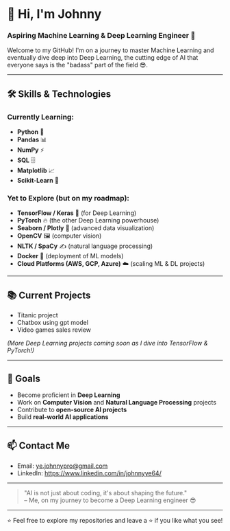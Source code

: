 # 👋 Hi, I'm Johnny  
### Aspiring Machine Learning & Deep Learning Engineer 🚀

Welcome to my GitHub! I'm on a journey to master Machine Learning and eventually dive deep into Deep Learning, the cutting edge of AI that everyone says is the "badass" part of the field 😎.

---

## 🛠️ Skills & Technologies

### Currently Learning:
- **Python** 🐍
- **Pandas** 📊
- **NumPy** ⚡
- **SQL** 🗄️
- **Matplotlib** 📈
- **Scikit-Learn** 🤖

### Yet to Explore (but on my roadmap):
- **TensorFlow / Keras** 🧠 (for Deep Learning)
- **PyTorch** 🔥 (the other Deep Learning powerhouse)
- **Seaborn / Plotly** 🎨 (advanced data visualization)
- **OpenCV** 🖼️ (computer vision)
- **NLTK / SpaCy** ✍️ (natural language processing)
- **Docker** 🐳 (deployment of ML models)
- **Cloud Platforms (AWS, GCP, Azure)** ☁️ (scaling ML & DL projects)

---

## 📚 Current Projects
- Titanic project
- Chatbox using gpt model
- Video games sales review

*(More Deep Learning projects coming soon as I dive into TensorFlow & PyTorch!)*

---

## 🚀 Goals
- Become proficient in **Deep Learning**  
- Work on **Computer Vision** and **Natural Language Processing** projects  
- Contribute to **open-source AI projects**  
- Build **real-world AI applications**  

---

## 📫 Contact Me
- Email: ye.johnnypro@gmail.com 
- LinkedIn: https://www.linkedin.com/in/johnnyye64/

---

> "AI is not just about coding, it's about shaping the future."  
> – Me, on my journey to become a Deep Learning engineer 😎

---

⭐ Feel free to explore my repositories and leave a ⭐ if you like what you see!
